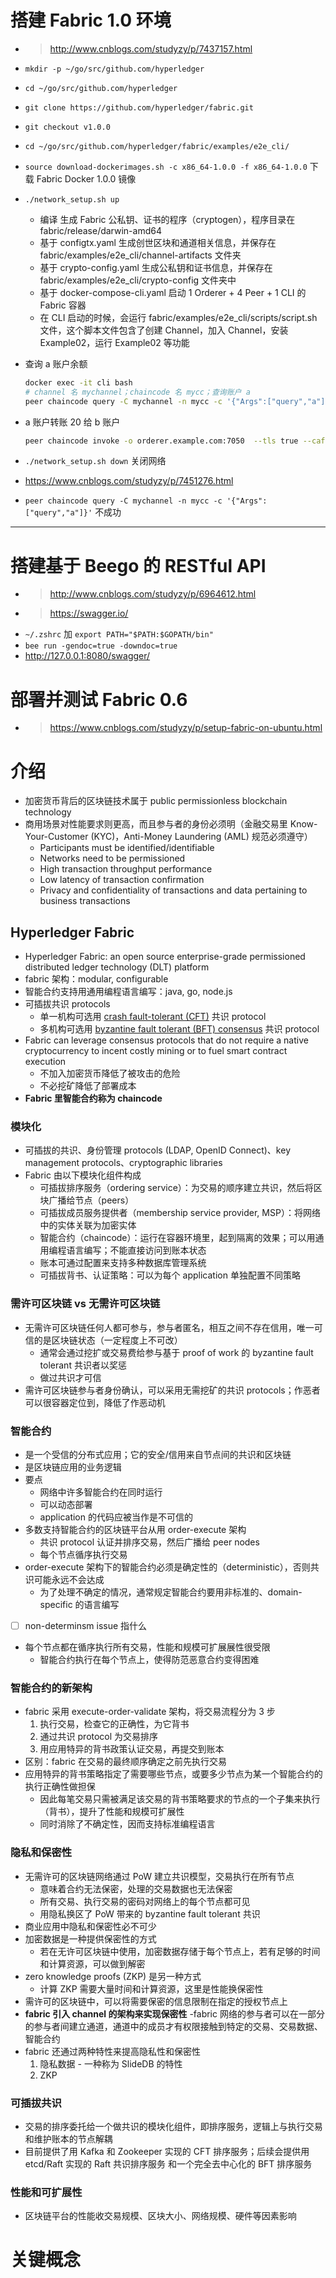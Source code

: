 # 搭建 Fabric 1.0 环境
- > http://www.cnblogs.com/studyzy/p/7437157.html
- `mkdir -p ~/go/src/github.com/hyperledger` 
- `cd ~/go/src/github.com/hyperledger` 
- `git clone https://github.com/hyperledger/fabric.git`
- `git checkout v1.0.0`
- `cd ~/go/src/github.com/hyperledger/fabric/examples/e2e_cli/`
- `source download-dockerimages.sh -c x86_64-1.0.0 -f x86_64-1.0.0` 下载 Fabric Docker 1.0.0 镜像
- `./network_setup.sh up`
    - 编译 生成 Fabric 公私钥、证书的程序（cryptogen），程序目录在 fabric/release/darwin-amd64
    - 基于 configtx.yaml 生成创世区块和通道相关信息，并保存在 fabric/examples/e2e_cli/channel-artifacts 文件夹
    - 基于 crypto-config.yaml 生成公私钥和证书信息，并保存在 fabric/examples/e2e_cli/crypto-config 文件夹中
    - 基于 docker-compose-cli.yaml 启动 1 Orderer + 4 Peer + 1 CLI 的 Fabric 容器 
    - 在 CLI 启动的时候，会运行 fabric/examples/e2e_cli/scripts/script.sh 文件，这个脚本文件包含了创建 Channel，加入 Channel，安装 Example02，运行 Example02 等功能
- 查询 a 账户余额

    ```bash
    docker exec -it cli bash
    # channel 名 mychannel；chaincode 名 mycc；查询账户 a
    peer chaincode query -C mychannel -n mycc -c '{"Args":["query","a"]}'
    ```

- a 账户转账 20 给 b 账户

    ```bash
    peer chaincode invoke -o orderer.example.com:7050  --tls true --cafile /opt/gopath/src/github.com/hyperledger/fabric/peer/crypto/ordererOrganizations/example.com/orderers/orderer.example.com/msp/tlscacerts/tlsca.example.com-cert.pem  -C mychannel -n mycc -c '{"Args":["invoke","a","b","20"]}'
    ```

- `./network_setup.sh down` 关闭网络
- https://www.cnblogs.com/studyzy/p/7451276.html
- `peer chaincode query -C mychannel -n mycc -c '{"Args":["query","a"]}'` 不成功
---
# 搭建基于 Beego 的 RESTful API
- > http://www.cnblogs.com/studyzy/p/6964612.html
- > https://swagger.io/
- `~/.zshrc` 加 `export PATH="$PATH:$GOPATH/bin"`
- `bee run -gendoc=true -downdoc=true`
- http://127.0.0.1:8080/swagger/
# 部署并测试 Fabric 0.6
- > https://www.cnblogs.com/studyzy/p/setup-fabric-on-ubuntu.html
# 介绍
- 加密货币背后的区块链技术属于 public permissionless blockchain technology
- 商用场景对性能要求则更高，而且参与者的身份必须明（金融交易里 Know-Your-Customer (KYC)，Anti-Money Laundering (AML) 规范必须遵守）
    - Participants must be identified/identifiable
    - Networks need to be permissioned
    - High transaction throughput performance
    - Low latency of transaction confirmation
    - Privacy and confidentiality of transactions and data pertaining to business transactions
## Hyperledger Fabric
- Hyperledger Fabric: an open source enterprise-grade permissioned distributed ledger technology (DLT) platform
- fabric 架构：modular, configurable
- 智能合约支持用通用编程语言编写：java, go, node.js
- 可插拔共识 protocols
    - 单一机构可选用 [crash fault-tolerant (CFT)](https://en.wikipedia.org/wiki/Fault_tolerance) 共识 protocol
    - 多机构可选用 [byzantine fault tolerant (BFT) consensus](https://en.wikipedia.org/wiki/Byzantine_fault_tolerance) 共识 protocol
- Fabric can leverage consensus protocols that do not require a native cryptocurrency to incent costly mining or to fuel smart contract execution
    - 不加入加密货币降低了被攻击的危险
    - 不必挖矿降低了部署成本
- **Fabric 里智能合约称为 chaincode**
### 模块化
- 可插拔的共识、身份管理 protocols (LDAP, OpenID Connect)、key management protocols、cryptographic libraries
- Fabric 由以下模块化组件构成
    - 可插拔排序服务（ordering service）：为交易的顺序建立共识，然后将区块广播给节点（peers）
    - 可插拔成员服务提供者（membership service provider, MSP）：将网络中的实体关联为加密实体
    - 智能合约（chaincode）：运行在容器环境里，起到隔离的效果；可以用通用编程语言编写；不能直接访问到账本状态
    - 账本可通过配置来支持多种数据库管理系统
    - 可插拔背书、认证策略：可以为每个 application 单独配置不同策略
### 需许可区块链 vs 无需许可区块链
- 无需许可区块链任何人都可参与，参与者匿名，相互之间不存在信用，唯一可信的是区块链状态（一定程度上不可改）
    - 通常会通过挖扩或交易费给参与基于 proof of work 的 byzantine fault tolerant 共识者以奖惩
    - 做过共识才可信
- 需许可区块链参与者身份确认，可以采用无需挖矿的共识 protocols；作恶者可以很容器定位到，降低了作恶动机
### 智能合约
- 是一个受信的分布式应用；它的安全/信用来自节点间的共识和区块链
- 是区块链应用的业务逻辑
- 要点
    - 网络中许多智能合约在同时运行
    - 可以动态部署
    - application 的代码应被当作是不可信的
- 多数支持智能合约的区块链平台从用 order-execute 架构
    - 共识 protocol 认证并排序交易，然后广播给 peer nodes
    - 每个节点循序执行交易
- order-execute 架构下的智能合约必须是确定性的（deterministic），否则共识可能永远不会达成
    - 为了处理不确定的情况，通常规定智能合约要用非标准的、domain-specific 的语言编写
- [ ] non-determinsm issue 指什么
- 每个节点都在循序执行所有交易，性能和规模可扩展展性很受限
    - 智能合约执行在每个节点上，使得防范恶意合约变得困难
### 智能合约的新架构
- fabric 采用 execute-order-validate 架构，将交易流程分为 3 步
    1. 执行交易，检查它的正确性，为它背书
    2. 通过共识 protocol 为交易排序
    3. 用应用特异的背书政策认证交易，再提交到账本
- 区别：fabric 在交易的最终顺序确定之前先执行交易
- 应用特异的背书策略指定了需要哪些节点，或要多少节点为某一个智能合约的执行正确性做担保
    - 因此每笔交易只需被满足该交易的背书策略要求的节点的一个子集来执行（背书），提升了性能和规模可扩展性
    - 同时消除了不确定性，因而支持标准编程语言
### 隐私和保密性
- 无需许可的区块链网络通过 PoW 建立共识模型，交易执行在所有节点
    - 意味着合约无法保密，处理的交易数据也无法保密
    - 所有交易、执行交易的密码对网络上的每个节点都可见
    - 用隐私换区了 PoW 带来的 byzantine fault tolerant 共识
- 商业应用中隐私和保密性必不可少
- 加密数据是一种提供保密性的方式 
    - 若在无许可区块链中使用，加密数据存储于每个节点上，若有足够的时间和计算资源，可以做到解密
- zero knowledge proofs (ZKP) 是另一种方式
    - 计算 ZKP 需要大量时间和计算资源，这里是性能换保密性
- 需许可的区块链中，可以将需要保密的信息限制在指定的授权节点上
- **fabric 引入 channel 的架构来实现保密性**
    -fabric 网络的参与者可以在一部分的参与者间建立通道，通道中的成员才有权限接触到特定的交易、交易数据、智能合约
- fabric 还通过两种特性来提高隐私性和保密性
    1. 隐私数据 - 一种称为 SlideDB 的特性
    2. ZKP
### 可插拔共识
- 交易的排序委托给一个做共识的模块化组件，即排序服务，逻辑上与执行交易和维护账本的节点解耦
- 目前提供了用 Kafka 和 Zookeeper 实现的 CFT 排序服务；后续会提供用 etcd/Raft 实现的 Raft 共识排序服务 和一个完全去中心化的 BFT 排序服务
### 性能和可扩展性
- 区块链平台的性能收交易规模、区块大小、网络规模、硬件等因素影响
# 关键概念